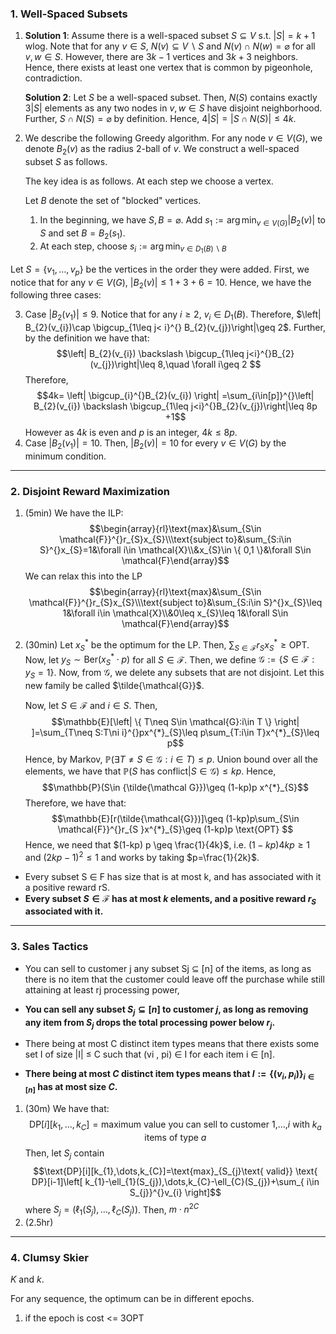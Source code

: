 ### 1. Well-Spaced Subsets
1. **Solution 1**: Assume there is a well-spaced subset $S\subseteq V$ s.t. $\left| S \right|=k+1$ wlog. Note that for any $v\in S$, $N(v)\subseteq V \backslash S$ and $N(v)\cap N(w)=\varnothing$ for all $v,w\in S$. However, there are $3k-1$ vertices and $3k+3$ neighbors. Hence, there exists at least one vertex that is common by pigeonhole, contradiction.
   
   **Solution 2**: Let $S$ be a well-spaced subset. Then, $N(S)$ contains exactly $3\left| S \right|$ elements as any two nodes in $v,w\in S$ have disjoint neighborhood. Further, $S\cap N(S)=\varnothing$ by definition. Hence, $4\left| S \right|=\left| S\cap N(S) \right| \leq 4k$.
   
2. We describe the following Greedy algorithm. For any node $v\in V(G)$, we denote $B_{2}(v)$ as the radius $2$-ball of $v$. We construct a well-spaced subset $S$ as follows. 
   
   The key idea is as follows. At each step we choose a vertex.
   
   
   
   Let $B$ denote the set of "blocked" vertices. 
	1. In the beginning, we have $S,B=\varnothing$. Add $s_{1}:=\arg\min_{v\in V(G)}\left| B_{2}(v) \right|$ to $S$ and set $B=B_{2}(s_{1})$. 
	2. At each step, choose $s_{i}:=\arg\min_{v\in D_{1}(B)\backslash B}$
	
	
Let $S=\{ v_{1},\dots,v_{p} \}$ be the vertices in the order they were added. First, we notice that for any $v\in V(G)$, $\left| B_{2}(v) \right|\leq 1+3+6=10$. Hence, we have the following three cases:

3. Case $\left| B_{2}(v_{1}) \right|\leq 9$. Notice that for any $i\geq 2$, $v_{i}\in D_{1}(B)$. Therefore, $\left| B_{2}(v_{i})\cap \bigcup_{1\leq j< i}^{} B_{2}(v_{j})\right|\geq 2$. Further, by the definition we have that: $$\left| B_{2}(v_{i}) \backslash \bigcup_{1\leq j<i}^{}B_{2}(v_{j})\right|\leq 8,\quad \forall i\geq 2 $$Therefore, $$4k= \left| \bigcup_{i}^{}B_{2}(v_{i}) \right| =\sum_{i\in[p]}^{}\left| B_{2}(v_{i}) \backslash \bigcup_{1\leq j<i}^{}B_{2}(v_{j})\right|\leq 8p +1$$However as $4k$ is even and $p$ is an integer, $4k\leq 8p$.
4. Case $\left| B_{2}(v_{1}) \right|=10$. Then, $\left| B_{2}(v) \right|=10$ for every $v\in V(G)$ by the minimum condition. 
---
### 2. Disjoint Reward Maximization
1. (5min) We have the ILP: $$\begin{array}{rl}\text{max}&\sum_{S\in \mathcal{F}}^{}r_{S}x_{S}\\\text{subject to}&\sum_{S:i\in S}^{}x_{S}=1&\forall i\in \mathcal{X}\\&x_{S}\in \{ 0,1 \}&\forall S\in \mathcal{F}\end{array}$$We can relax this into the LP $$\begin{array}{rl}\text{max}&\sum_{S\in \mathcal{F}}^{}r_{S}x_{S}\\\text{subject to}&\sum_{S:i\in S}^{}x_{S}\leq 1&\forall i\in \mathcal{X}\\&0\leq x_{S}\leq 1&\forall S\in \mathcal{F}\end{array}$$
2. (30min) Let $x^{*}_{S}$ be the optimum for the LP. Then, $\sum_{S\in \mathcal{F}}r_{S}x^{*}_{S}\geq \text{OPT}$. Now, let $y_{S}\sim \text{Ber}(x^{*}_{S}\cdot p)$ for all $S\in \mathcal{F}$. Then, we define $\mathcal{G}:=\{ S\in \mathcal{F}:y_{S}=1 \}$. Now, from $\mathcal{G}$, we delete any subsets that are not disjoint. Let this new family be called $\tilde{\mathcal{G}}$.
   
   Now, let $S\in \mathcal{F}$ and $i\in S$. Then, $$\mathbb{E}[\left| \{ T\neq S\in \mathcal{G}:i\in T \} \right| ]=\sum_{T\neq S:T\ni i}^{}px^{*}_{S}\leq p\sum_{T:i\in T}x^{*}_{S}\leq p$$Hence, by Markov, $\mathbb{P}(\exists T\neq S\in \mathcal{G}:i\in T)\leq p$. Union bound over all the elements, we have that $\mathbb{P}(S\text{ has conflict}|S\in \mathcal{G})\leq kp$. Hence, $$\mathbb{P}(S\in {\tilde{\mathcal G}})\geq  (1-kp)p x^{*}_{S}$$Therefore, we have that: $$\mathbb{E}[r(\tilde{\mathcal{G}})]\geq  (1-kp)p\sum_{S\in \mathcal{F}}^{}r_{S }x^{*}_{S}\geq (1-kp)p \text{OPT} $$Hence, we need that $(1-kp) p \geq \frac{1}{4k}$, i.e. $(1-kp)4kp\geq 1$ and $(2kp-1)^{2}\leq 1$ and works by taking $p=\frac{1}{2k}$.

- Every subset S ∈ F has size that is at most k, and has associated with it a positive reward rS.
- **Every subset $S\in\mathcal{F}$ has at most $k$ elements, and a positive reward $r_{S}$ associated with it.**
---
### 3. Sales Tactics

- You can sell to customer j any subset Sj ⊆ [n] of the items, as long as there is no item that the customer could leave off the purchase while still attaining at least rj processing power,

- **You can sell any subset $S_{j}\subseteq[n]$ to customer $j$, as long as removing any item from $S_{j}$ drops the total processing power below $r_{j}$.** 

- There being at most C distinct item types means that there exists some set I of size |I| ≤ C such that (vi , pi) ∈ I for each item i ∈ [n].
- **There being at most $C$ distinct item types means that $I:=\{ (v_{i},p_{i}) \}_{i\in[n]}$ has at most size $C$.**

1. (30m) We have that: $$\text{DP}[i][k_{1},\dots,k_{C}]=\text{maximum value you can sell to customer 1,...,}i\text{ with }k_{a}\text{ items of type }a$$Then, let $S_{j}$ contain$$\text{DP}[i][k_{1},\dots,k_{C}]=\text{max}_{S_{j}\text{ valid}} \text{ DP}[i-1]\left[ k_{1}-\ell_{1}(S_{j}),\dots,k_{C}-\ell_{C}(S_{j})+\sum_{ i\in S_{j}}^{}v_{i} \right]$$where $S_{j}=(\ell_{1}(S_{j}),\dots,\ell_{C}(S_{j}))$. Then, $m\cdot n^{2C}$
2. (2.5hr)

---
### 4. Clumsy Skier
$K$ and $k$.

For any sequence, the optimum can be in different epochs. 
1. if the epoch is   cost <= 3OPT